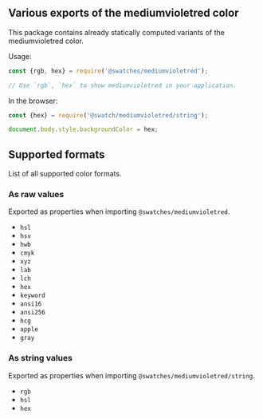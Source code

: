 ## Various exports of the mediumvioletred color

This package contains already statically computed variants of the mediumvioletred color.

Usage:
```js
const {rgb, hex} = require('@swatches/mediumvioletred');

// Use `rgb`, `hex` to show mediumvioletred in your application.
```

In the browser:
```js
const {hex} = require('@swatch/mediumvioletred/string');

document.body.style.backgroundColor = hex;
```

## Supported formats


List of all supported color formats.

### As raw values

Exported as properties when importing `@swatches/mediumvioletred`.

- `hsl`
- `hsv`
- `hwb`
- `cmyk`
- `xyz`
- `lab`
- `lch`
- `hex`
- `keyword`
- `ansi16`
- `ansi256`
- `hcg`
- `apple`
- `gray`

### As string values

Exported as properties when importing `@swatches/mediumvioletred/string`.

- `rgb`
- `hsl`
- `hex`
